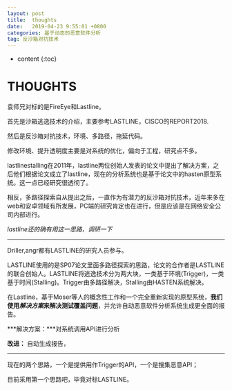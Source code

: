 ```yaml
---
layout: post
title:  thoughts
date:   2019-04-23 9:55:01 +0800
categories: 基于动态的恶意软件分析
tag: 反沙箱对抗技术
---
```

* content
{:toc}


# THOUGHTS

袁师兄对标的是FireEye和Lastline。

首先是沙箱逃逸技术的介绍，主要参考LASTLINE，CISCO的REPORT2018.

然后是反沙箱对抗技术，环境、多路径，拖延代码。

修改环境、提升透明度主要是对系统的优化，偏向于工程，研究点不多。

lastlinestalling在2011年，lastline两位创始人发表的论文中提出了解决方案，之后他们根据论文成立了lastline，现在的分析系统也是基于论文中的hasten原型系统。这一点已经研究很透彻了。

相反，多路径探索自从提出之后，一直作为有潜力的反沙箱对抗技术，近年来多在web和安卓领域有所发展，PC端的研究肯定也在进行，但是应该是在网络安全公司内部进行。

*lastline还的确有用这一思路，调研一下*

---

Driller,angr都有LASTLINE的研究人员参与。

LASTLINE使用的是SP07论文里面多路径探索的思路，论文的合作者是LASTLINE的联合创始人。LASTLINE将逃逸技术分为两大块，一类基于环境(Trigger)，一类基于时间(Stalling)。Trigger由多路径解决，Stalling由HASTEN系统解决。

在Lastline，基于Moser等人的概念性工作和一个完全重新实现的原型系统，**我们使用*解决方案*来解决测试覆盖问题**，并允许自动恶意软件分析系统生成更全面的报告。

***解决方案：***对系统调用API进行分析

**改进：** 自动生成报告，

---

现在的两个思路，一个是提供用作Trigger的API，一个是搜集恶意API；

目前采用第一个思路吧，毕竟对标LASTLINE。